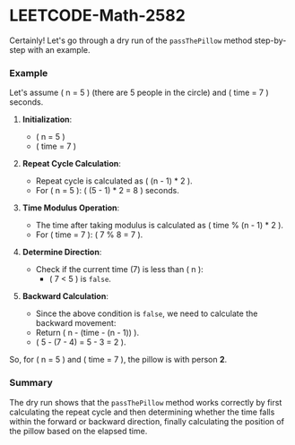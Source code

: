 # LEETCODE-Math-2582
Certainly! Let's go through a dry run of the `passThePillow` method step-by-step with an example.

### Example
Let's assume \( n = 5 \) (there are 5 people in the circle) and \( time = 7 \) seconds.

1. **Initialization**:
    - \( n = 5 \)
    - \( time = 7 \)

2. **Repeat Cycle Calculation**:
    - Repeat cycle is calculated as \( (n - 1) * 2 \). 
    - For \( n = 5 \): \( (5 - 1) * 2 = 8 \) seconds.

3. **Time Modulus Operation**:
    - The time after taking modulus is calculated as \( time \% (n - 1) * 2 \).
    - For \( time = 7 \): \( 7 \% 8 = 7 \).

4. **Determine Direction**:
    - Check if the current time (7) is less than \( n \):
      - \( 7 < 5 \) is `false`.

5. **Backward Calculation**:
    - Since the above condition is `false`, we need to calculate the backward movement:
    - Return \( n - (time - (n - 1)) \).
    - \( 5 - (7 - 4) = 5 - 3 = 2 \).

So, for \( n = 5 \) and \( time = 7 \), the pillow is with person **2**.

### Summary
The dry run shows that the `passThePillow` method works correctly by first calculating the repeat cycle and then determining whether the time falls within the forward or backward direction, finally calculating the position of the pillow based on the elapsed time.
